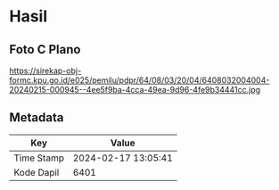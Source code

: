 # Hasil

## Foto C Plano

https://sirekap-obj-formc.kpu.go.id/e025/pemilu/pdpr/64/08/03/20/04/6408032004004-20240215-000945--4ee5f9ba-4cca-49ea-9d96-4fe9b34441cc.jpg


## Metadata

| Key        | Value               |
| ---------- | ------------------- |
| Time Stamp | 2024-02-17 13:05:41 |
| Kode Dapil | 6401                |



